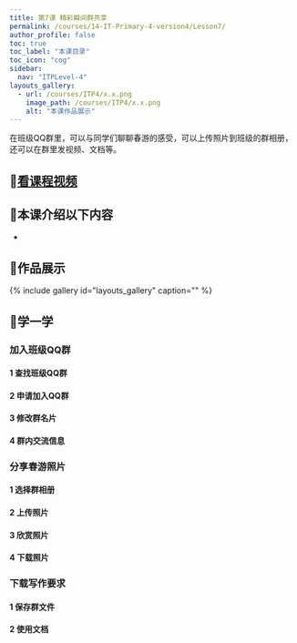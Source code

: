 ```yaml
---
title: 第7课 精彩瞬间群共享
permalink: /courses/14-IT-Primary-4-version4/Lesson7/
author_profile: false
toc: true
toc_label: "本课目录"
toc_icon: "cog"
sidebar:
  nav: "ITPLevel-4"
layouts_gallery:
  - url: /courses/ITP4/x.x.png
    image_path: /courses/ITP4/x.x.png
    alt: "本课作品展示"
---
```

在班级QQ群里，可以与同学们聊聊春游的感受，可以上传照片到班级的群相册，还可以在群里发视频、文档等。
## :cinema:[看课程视频](http://study.163.com)
## :mega:本课介绍以下内容
-
## :rainbow:作品展示
{% include gallery id="layouts_gallery" caption="" %}
## :electric_plug:学一学
### 加入班级QQ群
#### 1 查找班级QQ群
#### 2 申请加入QQ群
#### 3 修改群名片
#### 4 群内交流信息
### 分享春游照片
#### 1 选择群相册
#### 2 上传照片
#### 3 欣赏照片
#### 4 下载照片
### 下载写作要求
#### 1 保存群文件
#### 2 使用文档
